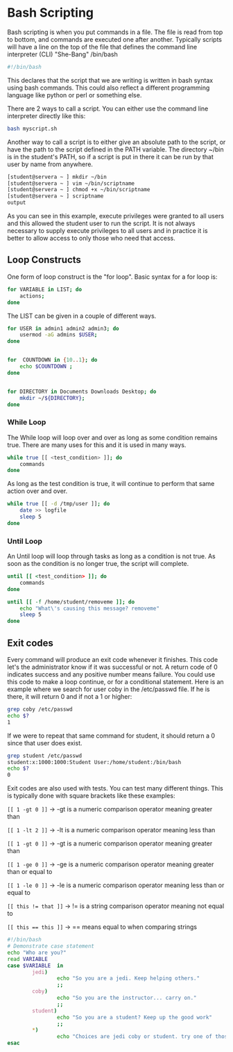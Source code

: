 # Bash Scripting
Bash scripting is when you put commands in a file. The file is read from top to bottom, and commands are executed one after another. Typically scripts will have a line on the top of the file that defines the command line interpreter (CLI) "She-Bang" /bin/bash

```bash
#!/bin/bash
```
This declares that the script that we are writing is written in bash syntax using bash commands. This could also reflect a different programming language like python or perl or something else.

There are 2 ways to call a script. You can either use the command line interpreter directly like this:

```bash
bash myscript.sh
```
Another way to call a script is to either give an absolute path to the script, or have the path to the script defined in the PATH variable. The directory ~/bin is in the student's PATH, so if a script is put in there it can be run by that user by name from anywhere.

```bash
[student@servera ~ ] mkdir ~/bin
[student@servera ~ ] vim ~/bin/scriptname
[student@servera ~ ] chmod +x ~/bin/scriptname
[student@servera ~ ] scriptname
output
```
As you can see in this example, execute privileges were granted to all users and this allowed the student user to run the script. It is not always necessary to supply execute privileges to all users and in practice it is better to allow access to only those who need that access.

## Loop Constructs
One form of loop construct is the "for loop". Basic syntax for a for loop is:

```bash
for VARIABLE in LIST; do
	actions;
done
```
The LIST can be given in a couple of different ways.

```bash
for USER in admin1 admin2 admin3; do
	usermod -aG admins $USER;
done


for  COUNTDOWN in {10..1}; do
	echo $COUNTDOWN ;
done


for DIRECTORY in Documents Downloads Desktop; do
	mkdir ~/${DIRECTORY};
done
```
### While Loop

The While loop will loop over and over as long as some condition remains true. There are many uses for this and it is used in many ways.

```bash
while true [[ <test_condition> ]]; do
	commands
done
```
As long as the test condition is true, it will continue to perform that same action over and over.

```bash
while true [[ -d /tmp/user ]]; do
	date >> logfile
	sleep 5
done
```
### Until Loop

An Until loop will loop through tasks as long as a condition is not true. As soon as the condition is no longer true, the script will complete.

```bash
until [[ <test_condition> ]]; do
	commands
done
```
```bash
until [[ -f /home/student/removeme ]]; do
	echo "What\'s causing this message? removeme"
	sleep 5
done
```
## Exit codes
Every command will produce an exit code whenever it finishes. This code let's the administrator know if it was successful or not. A return code of 0 indicates success and any positive number means failure. You could use this code to make a loop continue, or for a conditional statement. Here is an example where we search for user coby in the /etc/passwd file. If he is there, it will return 0 and if not a 1 or higher:

```bash
grep coby /etc/passwd
echo $?
1
```

If we were to repeat that same command for student, it should return a 0 since that user does exist.

```bash
grep student /etc/passwd
student:x:1000:1000:Student User:/home/student:/bin/bash
echo $?
0
```

Exit codes are also used with tests. You can test many different things. This is typically done with square brackets like these examples:

`[[ 1 -gt 0 ]]` → -gt is a numeric comparison operator meaning greater than

`[[ 1 -lt 2 ]]` → -lt is a numeric comparison operator meaning less than

`[[ 1 -gt 0 ]]` → -gt is a numeric comparison operator meaning greater than

`[[ 1 -ge 0 ]]` → -ge is a numeric comparison operator meaning greater than or equal to

`[[ 1 -le 0 ]]` → -le is a numeric comparison operator meaning less than or equal to

`[[ this != that ]]` → != is a string comparison operator meaning not equal to

`[[ this == this ]]` → == means equal to when comparing strings

```bash
#!/bin/bash
# Demonstrate case statement
echo "Who are you?"
read VARIABLE
case $VARIABLE  in
        jedi)
                echo "So you are a jedi. Keep helping others."
                ;;
        coby)
                echo "So you are the instructor... carry on."
                ;;
        student)
                echo "So you are a student? Keep up the good work"
                ;;
        *)
                echo "Choices are jedi coby or student. try one of those."
esac
```
